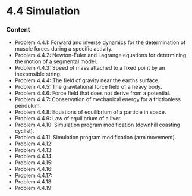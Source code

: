 # 4.4 Simulation

### Content

* Problem 4.4.1: Forward and inverse dynamics for the determination of muscle forces during a specific activity.
* Problem 4.4.2: Newton-Euler and Lagrange equations for determining the motion of a segmental model.
* Problem 4.4.3: Speed of mass attached to a fixed point by an inextensible string.&#x20;
* Problem 4.4.4: The field of gravity near the earths surface.
* Problem 4.4.5: The gravitational force field of a heavy body.
* Problem 4.4.6: Force field that does not derive from a potential.
* Problem 4.4.7: Conservation of mechanical energy for a frictionless pendulum.
* Problem 4.4.8: Εquations of equilibrium of a particle in space.
* Problem 4.4.9: Law of equilibrium of a liver.
* Problem 4.4.10: Simulation program modification (downhill coasting cyclist).
* Problem 4.4.11: Simulation program modification (arm movement).
* Problem 4.4.12:
* Problem 4.4.13:
* Problem 4.4.14:
* Problem 4.4.15:
* Problem 4.4.16:
* Problem 4.4.17:
* Problem 4.4.18:
* Problem 4.4.19:
